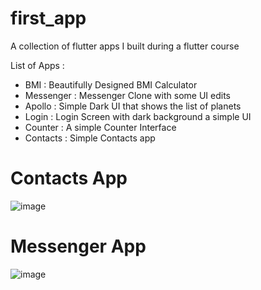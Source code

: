 # first_app

A collection of flutter apps I built during a flutter course

List of Apps :

- BMI : Beautifully Designed BMI Calculator
- Messenger : Messenger Clone with some UI edits
- Apollo : Simple Dark UI that shows the list of planets
- Login : Login Screen with dark background a simple UI
- Counter : A simple Counter Interface
- Contacts : Simple Contacts app

# Contacts App
![image](https://github.com/ojpro/1st-flutter-app/assets/108437129/3cbcaefa-bcc8-488d-9db2-2ff83ad6c412)

# Messenger App
![image](https://github.com/ojpro/1st-flutter-app/assets/108437129/80622323-5bbd-4027-99b1-4c18451fa499)

